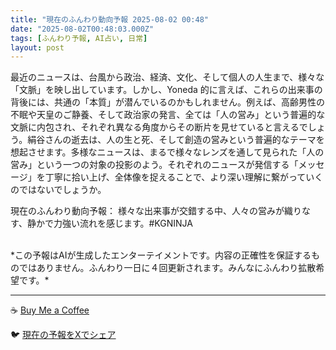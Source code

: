 ```yaml
---
title: "現在のふんわり動向予報 2025-08-02 00:48"
date: "2025-08-02T00:48:03.000Z"
tags: [ふんわり予報, AI占い, 日常]
layout: post
---
```


最近のニュースは、台風から政治、経済、文化、そして個人の人生まで、様々な「文脈」を映し出しています。しかし、Yoneda 的に言えば、これらの出来事の背後には、共通の「本質」が潜んでいるのかもしれません。例えば、高齢男性の不眠や天皇のご静養、そして政治家の発言、全ては「人の営み」という普遍的な文脈に内包され、それぞれ異なる角度からその断片を見せていると言えるでしょう。絹谷さんの逝去は、人の生と死、そして創造の営みという普遍的なテーマを想起させます。多様なニュースは、まるで様々なレンズを通して見られた「人の営み」という一つの対象の投影のよう。それぞれのニュースが発信する「メッセージ」を丁寧に拾い上げ、全体像を捉えることで、より深い理解に繋がっていくのではないでしょうか。


現在のふんわり動向予報：
様々な出来事が交錯する中、人々の営みが織りなす、静かで力強い流れを感じます。#KGNINJA

<br>
*この予報はAIが生成したエンターテイメントです。内容の正確性を保証するものではありません。ふんわり一日に４回更新されます。みんなにふんわり拡散希望です。*

---
☕️ [Buy Me a Coffee](https://www.buymeacoffee.com/kgninja)

🐦 [現在の予報をXでシェア](https://twitter.com/intent/tweet?text=%E7%8F%BE%E5%9C%A8%E3%81%AE%E3%81%B5%E3%82%93%E3%82%8F%E3%82%8A%E4%BA%88%E5%A0%B1%3A%20%E3%80%8C%E6%9C%80%E8%BF%91%E3%81%AE%E3%83%8B%E3%83%A5%E3%83%BC%E3%82%B9%E3%81%AF%E3%80%81%E5%8F%B0%E9%A2%A8%E3%81%8B%E3%82%89%E6%94%BF%E6%B2%BB%E3%80%81%E7%B5%8C%E6%B8%88%E3%80%81%E6%96%87%E5%8C%96%E3%80%81%E3%81%9D%E3%81%97%E3%81%A6%E5%80%8B%E4%BA%BA%E3%81%AE%E4%BA%BA%E7%94%9F%E3%81%BE%E3%81%A7%E3%80%81%E6%A7%98%E3%80%85%E3%81%AA%E3%80%8C%E6%96%87%E8%84%88%E3%80%8D%E3%82%92%E6%98%A0%E3%81%97%E5%87%BA%E3%81%97%E3%81%A6%E3%81%84%E3%81%BE%E3%81%99%E3%80%82%E3%80%8D%23KGNINJA%20%E7%B6%9A%E3%81%8D%E3%81%AF%E3%83%96%E3%83%AD%E3%82%B0%E3%81%A7%EF%BC%81%F0%9F%91%87&url=https%3A%2F%2Fkg-ninja.github.io%2FFunwariyoso%2F)
